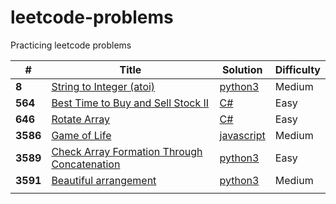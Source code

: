 # leetcode-problems
Practicing leetcode problems 


| # | Title | Solution | Difficulty | 
|---| ----- | -------- | ---------- | 
|**8**| [String to Integer (atoi)](https://leetcode.com/problems/string-to-integer-atoi) | [python3](py3-solutions/explore/string-to-integer-atoi.py) | Medium |
|**564**| [Best Time to Buy and Sell Stock II](https://leetcode.com/explore/interview/card/top-interview-questions-easy/92/array/564/) | [C#](csharp-solutions/top-interview-questions/564_buy_sell_stock.cs) | Easy | 
|**646**| [Rotate Array](https://leetcode.com/explore/interview/card/top-interview-questions-easy/92/array/646/) | [C#](csharp-solutions/top-interview-questions/646_rotate_array.cs) | Easy | 
|**3586**| [Game of Life](https://leetcode.com/explore/challenge/card/december-leetcoding-challenge/573/week-5-december-29th-december-31st/3586/)| [javascript](monthly-challenges/december/game-of-life.js) | Medium |
|**3589**| [Check Array Formation Through Concatenation](https://leetcode.com/explore/challenge/card/january-leetcoding-challenge-2021/579/week-1-january-1st-january-7th/3589/)| [python3](monthly-challenges/jan21/array_formation_concat.py) | Easy |
|**3591**| [Beautiful arrangement](https://leetcode.com/explore/challenge/card/january-leetcoding-challenge-2021/579/week-1-january-1st-january-7th/3591/)| [python3](monthly-challenges/jan21/beautiful_arrangemnt.py) | Medium |
|||||


